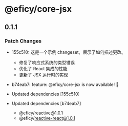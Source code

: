 # @eficy/core-jsx

## 0.1.1

### Patch Changes

- 155c510: 这是一个示例 changeset，展示了如何描述更改。

  - 修复了响应式系统的类型错误
  - 优化了 React 集成的性能
  - 更新了 JSX 运行时的实现

- b74eab7: feature: @eficy/core-jsx is now available! 🎉
- Updated dependencies [155c510]
- Updated dependencies [b74eab7]
  - @eficy/reactive@1.0.1
  - @eficy/reactive-react@1.0.1
